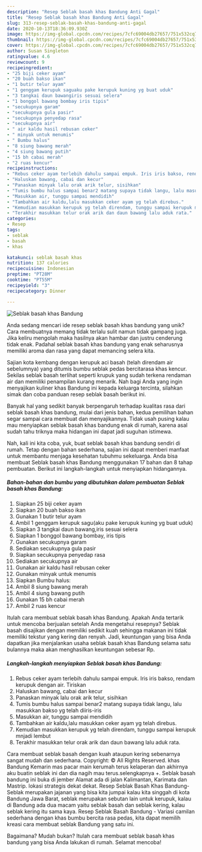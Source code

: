```yaml
---
description: "Resep Seblak basah khas Bandung Anti Gagal"
title: "Resep Seblak basah khas Bandung Anti Gagal"
slug: 313-resep-seblak-basah-khas-bandung-anti-gagal
date: 2020-10-13T18:36:09.930Z
image: https://img-global.cpcdn.com/recipes/7cfc69004db27657/751x532cq70/seblak-basah-khas-bandung-foto-resep-utama.jpg
thumbnail: https://img-global.cpcdn.com/recipes/7cfc69004db27657/751x532cq70/seblak-basah-khas-bandung-foto-resep-utama.jpg
cover: https://img-global.cpcdn.com/recipes/7cfc69004db27657/751x532cq70/seblak-basah-khas-bandung-foto-resep-utama.jpg
author: Susan Singleton
ratingvalue: 4.6
reviewcount: 9
recipeingredient:
- "25 biji ceker ayam"
- "20 buah bakso ikan"
- "1 butir telur ayam"
- "1 genggam kerupuk saguaku pake kerupuk kuning yg buat uduk"
- "3 tangkai daun bawangiris sesuai selera"
- "1 bonggol bawang bombay iris tipis"
- "secukupnya garam"
- "secukupnya gula pasir"
- "secukupnya penyedap rasa"
- "secukupnya air"
- " air kaldu hasil rebusan ceker"
- " minyak untuk menumis"
- " Bumbu halus"
- "8 siung bawang merah"
- "4 siung bawang putih"
- "15 bh cabai merah"
- "2 ruas kencur"
recipeinstructions:
- "Rebus ceker ayam terlebih dahulu sampai empuk. Iris iris bakso, rendam kerupuk dengan air. Tiriskan"
- "Haluskan bawang, cabai dan kecur"
- "Panaskan minyak lalu orak arik telur, sisihkan"
- "Tumis bumbu halus sampai benar2 matang supaya tidak langu, lalu masukkan bakso yg telah diiris-iris"
- "Masukkan air, tunggu sampai mendidih"
- "Tambahkan air kaldu,lalu masukkan ceker ayam yg telah direbus."
- "Kemudian masukkan kerupuk yg telah direndam, tunggu sampai kerupuk mnjadi lembut"
- "Terakhir masukkan telur orak arik dan daun bawang lalu aduk rata."
categories:
- Resep
tags:
- seblak
- basah
- khas

katakunci: seblak basah khas 
nutrition: 137 calories
recipecuisine: Indonesian
preptime: "PT28M"
cooktime: "PT55M"
recipeyield: "3"
recipecategory: Dinner

---
```



![Seblak basah khas Bandung](https://img-global.cpcdn.com/recipes/7cfc69004db27657/751x532cq70/seblak-basah-khas-bandung-foto-resep-utama.jpg)

Anda sedang mencari ide resep seblak basah khas bandung yang unik? Cara membuatnya memang tidak terlalu sulit namun tidak gampang juga. Jika keliru mengolah maka hasilnya akan hambar dan justru cenderung tidak enak. Padahal seblak basah khas bandung yang enak seharusnya memiliki aroma dan rasa yang dapat memancing selera kita.

Sajian kota kembang dengan kerupuk aci basah (telah direndam air sebelumnya) yang ditumis bumbu seblak pedas bercitarasa khas kencur. Sekilas seblak basah terlihat seperti krupuk yang sudah terkena rendaman air dan memiliki penampilan kurang menarik. Nah bagi Anda yang ingin menyajikan kuliner khas Bandung ini kepada keluarga tercinta, silahkan simak dan coba panduan resep seblak basah berikut ini.

Banyak hal yang sedikit banyak berpengaruh terhadap kualitas rasa dari seblak basah khas bandung, mulai dari jenis bahan, kedua pemilihan bahan segar sampai cara membuat dan menyajikannya. Tidak usah pusing kalau mau menyiapkan seblak basah khas bandung enak di rumah, karena asal sudah tahu triknya maka hidangan ini dapat jadi suguhan istimewa.


Nah, kali ini kita coba, yuk, buat seblak basah khas bandung sendiri di rumah. Tetap dengan bahan sederhana, sajian ini dapat memberi manfaat untuk membantu menjaga kesehatan tubuhmu sekeluarga. Anda bisa membuat Seblak basah khas Bandung menggunakan 17 bahan dan 8 tahap pembuatan. Berikut ini langkah-langkah untuk menyiapkan hidangannya.

<!--inarticleads1-->

##### Bahan-bahan dan bumbu yang dibutuhkan dalam pembuatan Seblak basah khas Bandung:

1. Siapkan 25 biji ceker ayam
1. Siapkan 20 buah bakso ikan
1. Gunakan 1 butir telur ayam
1. Ambil 1 genggam kerupuk sagu(aku pake kerupuk kuning yg buat uduk)
1. Siapkan 3 tangkai daun bawang,iris sesuai selera
1. Siapkan 1 bonggol bawang bombay, iris tipis
1. Gunakan secukupnya garam
1. Sediakan secukupnya gula pasir
1. Siapkan secukupnya penyedap rasa
1. Sediakan secukupnya air
1. Gunakan  air kaldu hasil rebusan ceker
1. Gunakan  minyak untuk menumis
1. Siapkan  Bumbu halus:
1. Ambil 8 siung bawang merah
1. Ambil 4 siung bawang putih
1. Gunakan 15 bh cabai merah
1. Ambil 2 ruas kencur


Itulah cara membuat seblak basah khas Bandung. Apakah Anda tertarik untuk mencoba berjualan setelah Anda mengetahui resepnya? Seblak basah disajikan dengan memiliki sedikit kuah sehingga makanan ini tidak memiliki tekstur yang kering dan renyah. Jadi, keuntungan yang bisa Anda dapatkan jika menjalankan usaha seblak basah khas Bandung selama satu bulannya maka akan menghasilkan keuntungan sebesar Rp. 

<!--inarticleads2-->

##### Langkah-langkah menyiapkan Seblak basah khas Bandung:

1. Rebus ceker ayam terlebih dahulu sampai empuk. Iris iris bakso, rendam kerupuk dengan air. Tiriskan
1. Haluskan bawang, cabai dan kecur
1. Panaskan minyak lalu orak arik telur, sisihkan
1. Tumis bumbu halus sampai benar2 matang supaya tidak langu, lalu masukkan bakso yg telah diiris-iris
1. Masukkan air, tunggu sampai mendidih
1. Tambahkan air kaldu,lalu masukkan ceker ayam yg telah direbus.
1. Kemudian masukkan kerupuk yg telah direndam, tunggu sampai kerupuk mnjadi lembut
1. Terakhir masukkan telur orak arik dan daun bawang lalu aduk rata.


Cara membuat seblak basah dengan kuah ataupun kering sebenarnya sangat mudah dan sederhana. Copyright: © All Rights Reserved. khas Bandung Kemarin mas pacar main kerumah terus kelaperan dan akhirnya aku buatin seblak ini dan dia nagih mau terus.selengkapnya +. Seblak basah bandung ini buka di jember Alamat ada di jalan Kalimantan, Karimata dan Mastrip. lokasi strategis dekat dekat. Resep Seblak Basah Khas Bandung- Seblak merupakan jajanan yang bisa kita jumpai kalau kita singgah di kota Bandung Jawa Barat, seblak merupakan sebutan lain untuk kerupuk, kalau di Bandung ada dua macam yaitu seblak basah dan seblak kering, kalau seblak kering itu sama kaya. Resep Seblak Basah Bandung - Variasi camilan sederhana dengan khas bumbu bercita rasa pedas, kita dapat memilih kreasi cara membuat seblak Bandung yang satu ini. 

Bagaimana? Mudah bukan? Itulah cara membuat seblak basah khas bandung yang bisa Anda lakukan di rumah. Selamat mencoba!
